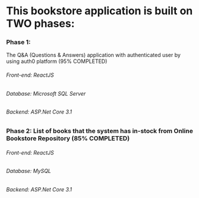 # This bookstore application is built on TWO phases:

### Phase 1: 
The Q&A (Questions & Answers) application with authenticated user by using auth0 platform (95% COMPLETED)
   ###### Front-end: ReactJS
   ###### Database: Microsoft SQL Server
   ###### Backend: ASP.Net Core 3.1
   

### Phase 2: List of books that the system has in-stock from Online Bookstore Repository (85% COMPLETED)
   ###### Front-end: ReactJS
   ###### Database: MySQL
   ###### Backend: ASP.Net Core 3.1
